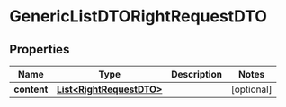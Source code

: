 # GenericListDTORightRequestDTO

## Properties
Name | Type | Description | Notes
------------ | ------------- | ------------- | -------------
**content** | [**List&lt;RightRequestDTO&gt;**](RightRequestDTO.md) |  |  [optional]
